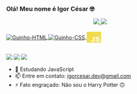 ### Olá! Meu nome é Igor César :nerd_face:

<div align="center">
  <a href="https://github.com/igorcesar-dev">
  <img height="160em" src="https://github-readme-stats.vercel.app/api?username=igorcesar-dev&show_icons=true&theme=tokyonight&include_all_commits=true&count_private=true"/>
  <img height="160em" src="https://github-readme-stats.vercel.app/api/top-langs/?username=igorcesar-dev&layout=compact&langs_count=7&theme=tokyonight"/>
</div>
<div style="display: inline_block"><br>
  <img align="center" alt="Guinho-HTML" height="30" width="40" src="https://cdn.jsdelivr.net/gh/devicons/devicon/icons/html5/html5-original.svg">
  <img align="center" alt="Guinho-CSS" height="30" width="40" src="https://cdn.jsdelivr.net/gh/devicons/devicon/icons/css3/css3-original.svg">
  <img align="center" alt="Guinho-Js" height="30" width="40" src="https://raw.githubusercontent.com/devicons/devicon/master/icons/javascript/javascript-plain.svg">
  
  ##
 
<div> 
  <a href="https://www.linkedin.com/in/igorcesar-dev" target="_blank"><img src="https://img.shields.io/badge/-LinkedIn-%230077B5?style=for-the-badge&logo=linkedin&logoColor=white" target="_blank"></a> 
  <a href="https://www.instagram.com/igorcesar_s" target="_blank"><img src="https://img.shields.io/badge/-Instagram-%23E4405F?style=for-the-badge&logo=instagram&logoColor=white" target="_blank"></a>
  <a href="https://t.me/igorcesars"><img src="https://img.shields.io/badge/Telegram-2CA5E0?style=for-the-badge&logo=telegram&logoColor=white" target="_blank"></a> 
  
</div>

- 🌱 Estudando JavaScript
- 📫 Entre em contato: igorcesar.dev@gmail.com
- ⚡ Fato engraçado: Não sou o Harry Potter :upside_down_face:	

